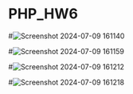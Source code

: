 # PHP_HW6
#![Screenshot 2024-07-09 161140](https://github.com/CeriiZedF/PHP_HW6/assets/60105990/5ccbf882-9235-4c35-801f-ec75755d1458)


#![Screenshot 2024-07-09 161159](https://github.com/CeriiZedF/PHP_HW6/assets/60105990/5899394d-cb3d-4292-8956-774322a9685a)


#![Screenshot 2024-07-09 161212](https://github.com/CeriiZedF/PHP_HW6/assets/60105990/2a7e4f04-0277-45d6-9f4b-ab1ac311f2db)


#![Screenshot 2024-07-09 161218](https://github.com/CeriiZedF/PHP_HW6/assets/60105990/9214451a-cf1c-444c-93de-0563ee0c58b6)



